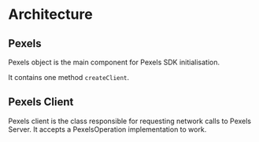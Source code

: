 # Architecture

## Pexels
Pexels object is the main component for Pexels SDK initialisation.

It contains one method `createClient`.

## Pexels Client
Pexels client is the class responsible for requesting network calls to Pexels Server.
It accepts a PexelsOperation implementation to work.
